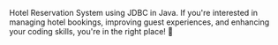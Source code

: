  Hotel Reservation System using JDBC in Java. If you're interested in managing hotel bookings, improving guest experiences, and enhancing your coding skills, you're in the right place! 🚀
